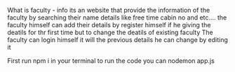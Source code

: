 What is faculty - info 
its an website that provide the information of the faculty by searching their name details like free time cabin no and etc....
the faculty himself can add their details by register himself if he giving the deatils for thr first time but to change the deatils of existing faculty 
The faculty can login himself it will the previous details he can change by editing it



First run npm i in your terminal
to run the code you can nodemon app.js
